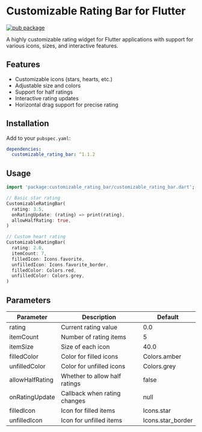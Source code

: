 # Customizable Rating Bar for Flutter

[![pub package](https://img.shields.io/pub/v/customizable_rating_bar.svg)](https://pub.dev/packages/customizable_rating_bar)

A highly customizable rating widget for Flutter applications with support for various icons, sizes, and interactive features.

## Features

- Customizable icons (stars, hearts, etc.)
- Adjustable size and colors
- Support for half ratings
- Interactive rating updates
- Horizontal drag support for precise rating

## Installation

Add to your `pubspec.yaml`:

```yaml
dependencies:
  customizable_rating_bar: ^1.1.2
```

## Usage

```dart
import 'package:customizable_rating_bar/customizable_rating_bar.dart';

// Basic star rating
CustomizableRatingBar(
  rating: 3.5,
  onRatingUpdate: (rating) => print(rating),
  allowHalfRating: true,
)

// Custom heart rating
CustomizableRatingBar(
  rating: 2.0,
  itemCount: 7,
  filledIcon: Icons.favorite,
  unfilledIcon: Icons.favorite_border,
  filledColor: Colors.red,
  unfilledColor: Colors.grey,
)
```

## Parameters

| Parameter         | Description                          | Default       |
|-------------------|--------------------------------------|---------------|
| rating           | Current rating value                | 0.0           |
| itemCount        | Number of rating items              | 5             |
| itemSize         | Size of each icon                   | 40.0          |
| filledColor      | Color for filled icons              | Colors.amber  |
| unfilledColor    | Color for unfilled icons            | Colors.grey   |
| allowHalfRating  | Whether to allow half ratings       | false         |
| onRatingUpdate   | Callback when rating changes        | null          |
| filledIcon       | Icon for filled items               | Icons.star    |
| unfilledIcon     | Icon for unfilled items             | Icons.star_border |#   c u s t o m i z a b l e _ r a t i n g _ b a r 
 
 